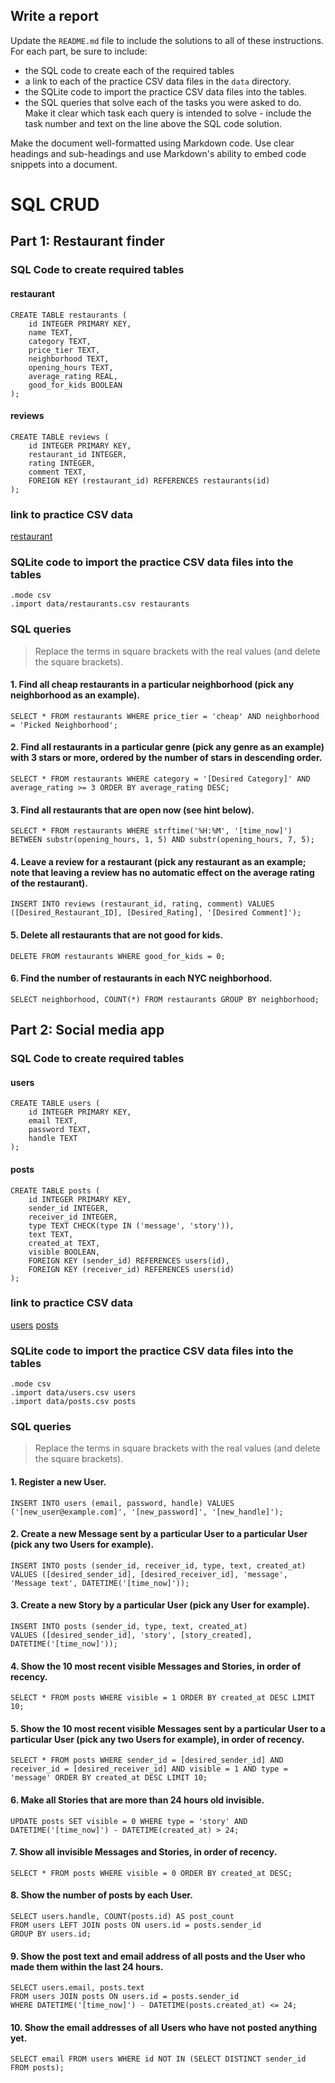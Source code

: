 ## Write a report

Update the `README.md` file to include the solutions to all of these instructions. For each part, be sure to include:

- the SQL code to create each of the required tables
- a link to each of the practice CSV data files in the `data` directory.
- the SQLite code to import the practice CSV data files into the tables.
- the SQL queries that solve each of the tasks you were asked to do. Make it clear which task each query is intended to solve - include the task number and text on the line above the SQL code solution.

Make the document well-formatted using Markdown code. Use clear headings and sub-headings and use Markdown's ability to embed code snippets into a document.

# SQL CRUD
## Part 1: Restaurant finder
### SQL Code to create required tables
#### restaurant
```
CREATE TABLE restaurants (
    id INTEGER PRIMARY KEY,
    name TEXT,
    category TEXT,
    price_tier TEXT,
    neighborhood TEXT,
    opening_hours TEXT,
    average_rating REAL,
    good_for_kids BOOLEAN
);

```
#### reviews
```
CREATE TABLE reviews (
    id INTEGER PRIMARY KEY,
    restaurant_id INTEGER,
    rating INTEGER,
    comment TEXT,
    FOREIGN KEY (restaurant_id) REFERENCES restaurants(id)
);
```
### link to practice CSV data
[restaurant](data/restaurants.csv)
### SQLite code to import the practice CSV data files into the tables
```
.mode csv
.import data/restaurants.csv restaurants
```
### SQL queries
> Replace the terms in square brackets with the real values (and delete the square brackets).
#### 1. Find all cheap restaurants in a particular neighborhood (pick any neighborhood as an example).
```
SELECT * FROM restaurants WHERE price_tier = 'cheap' AND neighborhood = 'Picked Neighborhood';
```
#### 2. Find all restaurants in a particular genre (pick any genre as an example) with 3 stars or more, ordered by the number of stars in descending order.
```
SELECT * FROM restaurants WHERE category = '[Desired Category]' AND average_rating >= 3 ORDER BY average_rating DESC;
```
#### 3. Find all restaurants that are open now (see hint below).
```
SELECT * FROM restaurants WHERE strftime('%H:%M', '[time_now]') BETWEEN substr(opening_hours, 1, 5) AND substr(opening_hours, 7, 5);
```
#### 4. Leave a review for a restaurant (pick any restaurant as an example; note that leaving a review has no automatic effect on the average rating of the restaurant).
```
INSERT INTO reviews (restaurant_id, rating, comment) VALUES ([Desired_Restaurant_ID], [Desired_Rating], '[Desired Comment]');
```
#### 5. Delete all restaurants that are not good for kids.
```
DELETE FROM restaurants WHERE good_for_kids = 0;
```
#### 6. Find the number of restaurants in each NYC neighborhood.
```
SELECT neighborhood, COUNT(*) FROM restaurants GROUP BY neighborhood;
```
## Part 2: Social media app
### SQL Code to create required tables
#### users
```
CREATE TABLE users (
    id INTEGER PRIMARY KEY,
    email TEXT,
    password TEXT,
    handle TEXT
);
```
#### posts
```
CREATE TABLE posts (
    id INTEGER PRIMARY KEY,
    sender_id INTEGER,
    receiver_id INTEGER,
    type TEXT CHECK(type IN ('message', 'story')),
    text TEXT,
    created_at TEXT,
    visible BOOLEAN,
    FOREIGN KEY (sender_id) REFERENCES users(id),
    FOREIGN KEY (receiver_id) REFERENCES users(id)
);
```
### link to practice CSV data
[users](data/users.csv)
[posts](data/posts.csv)
### SQLite code to import the practice CSV data files into the tables
```
.mode csv
.import data/users.csv users
.import data/posts.csv posts
```
### SQL queries
> Replace the terms in square brackets with the real values (and delete the square brackets).
#### 1. Register a new User.
```
INSERT INTO users (email, password, handle) VALUES ('[new_user@example.com]', '[new_password]', '[new_handle]');
```
#### 2. Create a new Message sent by a particular User to a particular User (pick any two Users for example).
```
INSERT INTO posts (sender_id, receiver_id, type, text, created_at) 
VALUES ([desired_sender_id], [desired_receiver_id], 'message', 'Message text', DATETIME('[time_now]'));
```
#### 3. Create a new Story by a particular User (pick any User for example).
```
INSERT INTO posts (sender_id, type, text, created_at)
VALUES ([desired_sender_id], 'story', [story_created], DATETIME('[time_now]'));
```
#### 4. Show the 10 most recent visible Messages and Stories, in order of recency.
```
SELECT * FROM posts WHERE visible = 1 ORDER BY created_at DESC LIMIT 10;
```
#### 5. Show the 10 most recent visible Messages sent by a particular User to a particular User (pick any two Users for example), in order of recency.
```
SELECT * FROM posts WHERE sender_id = [desired_sender_id] AND receiver_id = [desired_receiver_id] AND visible = 1 AND type = 'message' ORDER BY created_at DESC LIMIT 10;
```
#### 6. Make all Stories that are more than 24 hours old invisible.
```
UPDATE posts SET visible = 0 WHERE type = 'story' AND DATETIME('[time_now]') - DATETIME(created_at) > 24;
```
#### 7. Show all invisible Messages and Stories, in order of recency.
```
SELECT * FROM posts WHERE visible = 0 ORDER BY created_at DESC;
```
#### 8. Show the number of posts by each User.
```
SELECT users.handle, COUNT(posts.id) AS post_count
FROM users LEFT JOIN posts ON users.id = posts.sender_id
GROUP BY users.id;
```
#### 9. Show the post text and email address of all posts and the User who made them within the last 24 hours.
```
SELECT users.email, posts.text
FROM users JOIN posts ON users.id = posts.sender_id
WHERE DATETIME('[time_now]') - DATETIME(posts.created_at) <= 24;
```
#### 10. Show the email addresses of all Users who have not posted anything yet.
```
SELECT email FROM users WHERE id NOT IN (SELECT DISTINCT sender_id FROM posts);
```